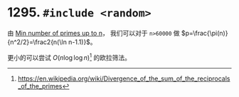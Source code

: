 # 1295. `#include <random>`

由 [Min number of primes up to n](https://mathoverflow.net/questions/208621/min-number-of-primes-up-to-n)，
我们可以对于 `n>60000` 做 $p=\frac{\pi(n)}{n^2/2}=\frac2{n(\ln n-1.1)}$。

更小的可以尝试 $O(n\log\log n)$[^1] 的欧拉筛法。

[^1]: https://en.wikipedia.org/wiki/Divergence_of_the_sum_of_the_reciprocals_of_the_primes